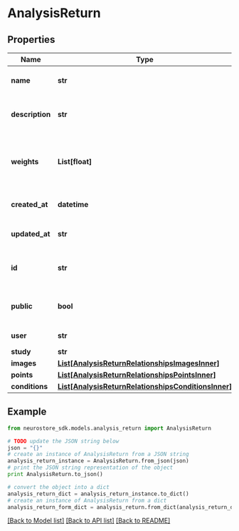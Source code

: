 # AnalysisReturn


## Properties
Name | Type | Description | Notes
------------ | ------------- | ------------- | -------------
**name** | **str** | A name of the contrast being performed. | [optional] 
**description** | **str** | A long form description of how the contrast was performed | [optional] 
**weights** | **List[float]** | Weight applied to each condition, must be the same length as the conditions attribute. | [optional] 
**created_at** | **datetime** | time the resource was created on the database | [optional] [readonly] 
**updated_at** | **str** | when was the resource last modified/updated. | [optional] [readonly] 
**id** | **str** | short UUID specifying the location of this resource | [optional] 
**public** | **bool** | whether the resource is listed in public searches or not | [optional] [default to True]
**user** | **str** | who owns the resource | [optional] [readonly] 
**study** | **str** |  | [optional] 
**images** | [**List[AnalysisReturnRelationshipsImagesInner]**](AnalysisReturnRelationshipsImagesInner.md) |  | [optional] 
**points** | [**List[AnalysisReturnRelationshipsPointsInner]**](AnalysisReturnRelationshipsPointsInner.md) |  | [optional] 
**conditions** | [**List[AnalysisReturnRelationshipsConditionsInner]**](AnalysisReturnRelationshipsConditionsInner.md) |  | [optional] 

## Example

```python
from neurostore_sdk.models.analysis_return import AnalysisReturn

# TODO update the JSON string below
json = "{}"
# create an instance of AnalysisReturn from a JSON string
analysis_return_instance = AnalysisReturn.from_json(json)
# print the JSON string representation of the object
print AnalysisReturn.to_json()

# convert the object into a dict
analysis_return_dict = analysis_return_instance.to_dict()
# create an instance of AnalysisReturn from a dict
analysis_return_form_dict = analysis_return.from_dict(analysis_return_dict)
```
[[Back to Model list]](../README.md#documentation-for-models) [[Back to API list]](../README.md#documentation-for-api-endpoints) [[Back to README]](../README.md)


